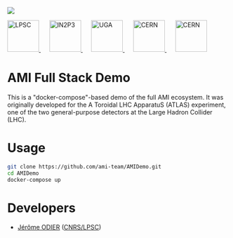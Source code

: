[![][License img]][License]

<a href="http://lpsc.in2p3.fr/" target="_blank">
	<img src="http://ami.in2p3.fr/docs/images/logo_lpsc.png" alt="LPSC" height="72" />
</a>
&nbsp;&nbsp;&nbsp;&nbsp;
<a href="http://www.in2p3.fr/" target="_blank">
	<img src="http://ami.in2p3.fr/docs/images/logo_in2p3.png" alt="IN2P3" height="72" />
</a>
&nbsp;&nbsp;&nbsp;&nbsp;
<a href="http://www.univ-grenoble-alpes.fr/" target="_blank">
	<img src="http://ami.in2p3.fr/docs/images/logo_uga.png" alt="UGA" height="72" />
</a>
&nbsp;&nbsp;&nbsp;&nbsp;
<a href="http://home.cern/" target="_blank">
	<img src="http://www.cern.ch/ami/images/logo_atlas.png" alt="CERN" height="72" />
</a>
&nbsp;&nbsp;&nbsp;&nbsp;
<a href="http://atlas.cern/" target="_blank">
	<img src="http://ami.in2p3.fr/docs/images/logo_cern.png" alt="CERN" height="72" />
</a>

AMI Full Stack Demo
===================

This is a "docker-compose"-based demo of the full AMI ecosystem. It was originally developed for the A Toroidal LHC ApparatuS (ATLAS) experiment, one of the two general-purpose detectors at the Large Hadron Collider (LHC).

Usage
=====

```bash
git clone https://github.com/ami-team/AMIDemo.git
cd AMIDemo
docker-compose up
```

Developers
==========

* [Jérôme ODIER](https://annuaire.in2p3.fr/4121-4467/jerome-odier) ([CNRS/LPSC](http://lpsc.in2p3.fr/))

[License]:http://www.cecill.info/licences/Licence_CeCILL_V2.1-en.txt
[License img]:https://img.shields.io/badge/license-CeCILL-blue.svg
